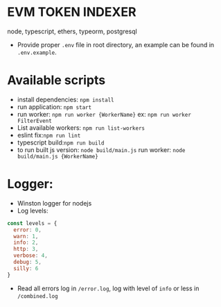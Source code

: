 # EVM TOKEN INDEXER

node, typescript, ethers, typeorm, postgresql

- Provide proper `.env` file in root directory, an example can be found in `.env.example`.

# Available scripts

- install dependencies: `npm install`
- run application: `npm start`
- run worker: `npm run worker {WorkerName}` ex: `npm run worker FilterEvent`
- List available workers: `npm run list-workers`
- eslint fix:`npm run lint`
- typescript build:`npm run build`
- to run built js version: `node build/main.js` run worker: `node build/main.js {WorkerName}`

# Logger:

- Winston logger for nodejs
- Log levels:

```javascript
const levels = {
  error: 0,
  warn: 1,
  info: 2,
  http: 3,
  verbose: 4,
  debug: 5,
  silly: 6
}
```

- Read all errors log in `/error.log`, log with level of `info` or less in `/combined.log`
